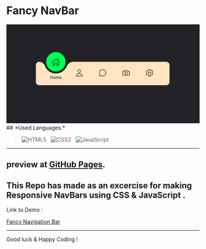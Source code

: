 # Fancy NavBar 

   <img src="https://github.com/SinaBoby/navbar/blob/main/docs/assets/Screenshot%202022-02-15%20at%2022.30.00.png?raw=true" style="margin:0 auto" >
## *Used Languages:*

> ![HTML5](https://img.shields.io/badge/html5-%23E34F26.svg?style=for-the-badge&logo=html5&logoColor=white)
&nbsp;
![CSS3](https://img.shields.io/badge/css3-%231572B6.svg?style=for-the-badge&logo=css3&logoColor=white)
&nbsp;
![JavaScript](https://img.shields.io/badge/javascript-%23323330.svg?style=for-the-badge&logo=javascript&logoColor=%23F7DF1E)
&nbsp;

---

preview at [GitHub Pages](https://sinaboby.github.io/navbar/).
---
This Repo has made as an excercise for making Responsive NavBars using CSS & JavaScript .
---
Link to Demo :

[Fancy Navigation Bar](https://sinaboby.github.io/navbar/)

---
Good luck & Happy Coding !



